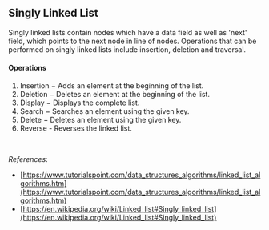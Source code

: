 ## Singly Linked List

Singly linked lists contain nodes which have a data field as well as 'next' field, which points to the next node in line of nodes. Operations that can be performed on singly linked lists include insertion, deletion and traversal.

#### Operations

1. Insertion − Adds an element at the beginning of the list.
2. Deletion − Deletes an element at the beginning of the list.
3. Display − Displays the complete list.
4. Search − Searches an element using the given key.
5. Delete − Deletes an element using the given key.
6. Reverse - Reverses the linked list.

<br/>

_References_:

- [https://www.tutorialspoint.com/data_structures_algorithms/linked_list_algorithms.htm](https://www.tutorialspoint.com/data_structures_algorithms/linked_list_algorithms.htm)
- [https://en.wikipedia.org/wiki/Linked_list#Singly_linked_list](https://en.wikipedia.org/wiki/Linked_list#Singly_linked_list)
